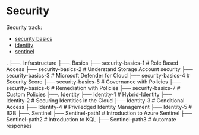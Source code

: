 # Security

Security track:

- [security basics](Basics/security-basics-1.md)
- [identity](Identity/Identity-1.md)
- [sentinel](Sentinel/Sentinel-path1.md)

.
├──. Infrastructure
   ├──. Basics
      ├── security-basics-1  # Role Based Access
      ├── security-basics-2  # Understand Storage Account security
      ├── security-basics-3  # Microsoft Defender for Cloud
      ├── security-basics-4  # Security Score
      ├── security-basics-5  # Governance with Policies
      ├── security-basics-6  # Remediation with Policies
      ├── security-basics-7  # Custom Policies
   ├──. Identity
      ├── Identity-1 # Hybrid-Identity
      ├── Identity-2 # Securing Identities in the Cloud
      ├── Identity-3 # Conditional Access
      ├── Identity-4 # Priviledged Identity Management
      ├── Identity-5 # B2B
   ├──. Sentinel
      ├── Sentinel-path1 # Introduction to Azure Sentinel
      ├── Sentinel-path2 # Introduction to KQL
      ├── Sentinel-path3 # Automate responses